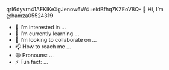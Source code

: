 qrI6dyvrn41AEKlKeXgJenow6W4+eidBfhq7KZEoV8Q- 👋 Hi, I’m @hamza05524319
- 👀 I’m interested in ...
- 🌱 I’m currently learning ...
- 💞️ I’m looking to collaborate on ...
- 📫 How to reach me ...
- 😄 Pronouns: ...
- ⚡ Fun fact: ...

<!---
hamza05524319/hamza05524319 is a ✨ special ✨ repository because its `README.md` (this file) appears on your GitHub profile.
You can click the Preview link to take a look at your changes.
--->
